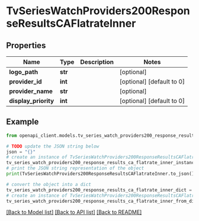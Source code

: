 # TvSeriesWatchProviders200ResponseResultsCAFlatrateInner


## Properties

Name | Type | Description | Notes
------------ | ------------- | ------------- | -------------
**logo_path** | **str** |  | [optional] 
**provider_id** | **int** |  | [optional] [default to 0]
**provider_name** | **str** |  | [optional] 
**display_priority** | **int** |  | [optional] [default to 0]

## Example

```python
from openapi_client.models.tv_series_watch_providers200_response_results_ca_flatrate_inner import TvSeriesWatchProviders200ResponseResultsCAFlatrateInner

# TODO update the JSON string below
json = "{}"
# create an instance of TvSeriesWatchProviders200ResponseResultsCAFlatrateInner from a JSON string
tv_series_watch_providers200_response_results_ca_flatrate_inner_instance = TvSeriesWatchProviders200ResponseResultsCAFlatrateInner.from_json(json)
# print the JSON string representation of the object
print(TvSeriesWatchProviders200ResponseResultsCAFlatrateInner.to_json())

# convert the object into a dict
tv_series_watch_providers200_response_results_ca_flatrate_inner_dict = tv_series_watch_providers200_response_results_ca_flatrate_inner_instance.to_dict()
# create an instance of TvSeriesWatchProviders200ResponseResultsCAFlatrateInner from a dict
tv_series_watch_providers200_response_results_ca_flatrate_inner_from_dict = TvSeriesWatchProviders200ResponseResultsCAFlatrateInner.from_dict(tv_series_watch_providers200_response_results_ca_flatrate_inner_dict)
```
[[Back to Model list]](../README.md#documentation-for-models) [[Back to API list]](../README.md#documentation-for-api-endpoints) [[Back to README]](../README.md)


